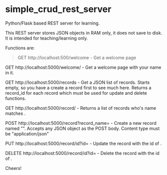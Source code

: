 # simple_crud_rest_server
Python/Flask based REST server for learning.

This REST server stores JSON objects in RAM only, it does not save to disk. It is intended for teaching/learning only. 

Functions are:

  >GET http://localhost:500/welcome - Get a welcome page

  GET http://localhost:5000/welcome/<name> - Get a welcome page with your name in it.
  
  GET http://localhost:5000/records - Get a JSON list of records. Starts empty, so you have a create a record first to see much here.
                                    Returns a record_id for each record which must be used for update and delete functions.
  
  GET http://localhost:5000/record/<name> - Returns a list of records who's name matches <name>.
 
  POST http://localhost:5000/record?record_name=<name> - Create a new record named "<name>". Accepts any JSON object as the POST body. Content type
                                                        must be "application/json"
  
  PUT http://localhost:5000/record/id?id=<id> - Update the record with the id of <id>.
  
  DELETE http://localhost:5000/record/id?id=<id> - Delete the record with the id of <id>. 
  
  
Cheers!

